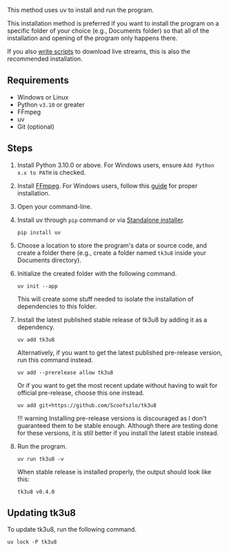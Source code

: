This method uses uv to install and run the program.

This installation method is preferred if you want to install the program on a specific folder of your choice (e.g., Documents folder) so that all of the installation and opening of the program only happens there.

If you also [write scripts](../usage/using-through-a-script.md) to download live streams, this is also the recommended installation.

## Requirements

- Windows or Linux
- Python `v3.10` or greater
- FFmpeg
- uv
- Git (optional)

## Steps

1. Install Python 3.10.0 or above. For Windows users, ensure `Add Python x.x to PATH` is checked.
2. Install [FFmpeg](https://www.gyan.dev/ffmpeg/builds/ffmpeg-git-full.7z). For Windows users, follow this [guide](https://phoenixnap.com/kb/ffmpeg-windows#Step_1_Download_FFmpeg_for_Windows) for proper installation.
3. Open your command-line.
4. Install uv through `pip` command or via [Standalone installer](https://docs.astral.sh/uv/getting-started/installation/#standalone-installer).

    ```console
    pip install uv
    ```

5. Choose a location to store the program's data or source code, and create a folder there (e.g., create a folder named `tk3u8` inside your Documents directory).

6. Initialize the created folder with the following command.

    ```console
    uv init --app
    ```

    This will create some stuff needed to isolate the installation of dependencies to this folder.

7. Install the latest published stable release of tk3u8 by adding it as a dependency.

    ```console
    uv add tk3u8
    ```

    Alternatively, if you want to get the latest published pre-release version, run this command instead.

    ```console
    uv add --prerelease allow tk3u8
    ```

    Or if you want to get the most recent update without having to wait for official pre-release, choose this one instead.

    ```console
    uv add git+https://github.com/Scoofszlo/tk3u8
    ```

    !!! warning
        Installing pre-release versions is discouraged as I don't guaranteed them to be stable enough. Although there are testing done for these versions, it is still better if you install the latest stable instead.

8. Run the program.

    ```console
    uv run tk3u8 -v
    ```
    When stable release is installed properly, the output should look like this:

    ```text
    tk3u8 v0.4.0
    ```

## Updating tk3u8

To update tk3u8, run the following command.

```console
uv lock -P tk3u8
```

